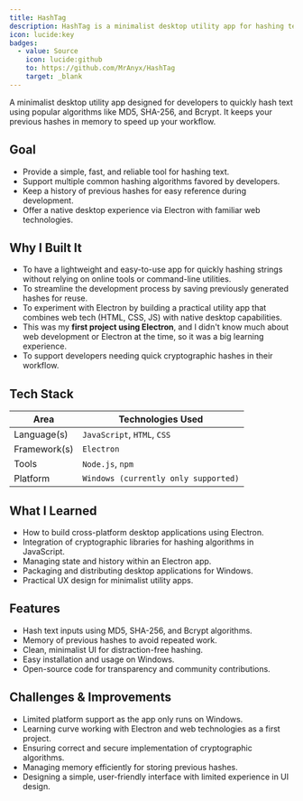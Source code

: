 ```yaml
---
title: HashTag
description: HashTag is a minimalist desktop utility app for hashing text using MD5, SHA-256, and Bcrypt algorithms. Built with Electron using native HTML, CSS, and JavaScript.
icon: lucide:key
badges:
  - value: Source
    icon: lucide:github
    to: https://github.com/MrAnyx/HashTag
    target: _blank
---
```


A minimalist desktop utility app designed for developers to quickly hash text using popular algorithms like MD5, SHA-256, and Bcrypt. It keeps your previous hashes in memory to speed up your workflow.

## Goal

- Provide a simple, fast, and reliable tool for hashing text.
- Support multiple common hashing algorithms favored by developers.
- Keep a history of previous hashes for easy reference during development.
- Offer a native desktop experience via Electron with familiar web technologies.

## Why I Built It

- To have a lightweight and easy-to-use app for quickly hashing strings without relying on online tools or command-line utilities.
- To streamline the development process by saving previously generated hashes for reuse.
- To experiment with Electron by building a practical utility app that combines web tech (HTML, CSS, JS) with native desktop capabilities.
- This was my **first project using Electron**, and I didn't know much about web development or Electron at the time, so it was a big learning experience.
- To support developers needing quick cryptographic hashes in their workflow.

## Tech Stack

| Area         | Technologies Used                  |
|--------------|----------------------------------|
| Language(s)  | `JavaScript`, `HTML`, `CSS`             |
| Framework(s) | `Electron`                         |
| Tools        | `Node.js`, `npm`                     |
| Platform     | `Windows (currently only supported)` |

## What I Learned

- How to build cross-platform desktop applications using Electron.
- Integration of cryptographic libraries for hashing algorithms in JavaScript.
- Managing state and history within an Electron app.
- Packaging and distributing desktop applications for Windows.
- Practical UX design for minimalist utility apps.

## Features

- Hash text inputs using MD5, SHA-256, and Bcrypt algorithms.
- Memory of previous hashes to avoid repeated work.
- Clean, minimalist UI for distraction-free hashing.
- Easy installation and usage on Windows.
- Open-source code for transparency and community contributions.

## Challenges & Improvements

- Limited platform support as the app only runs on Windows.
- Learning curve working with Electron and web technologies as a first project.
- Ensuring correct and secure implementation of cryptographic algorithms.
- Managing memory efficiently for storing previous hashes.
- Designing a simple, user-friendly interface with limited experience in UI design.

